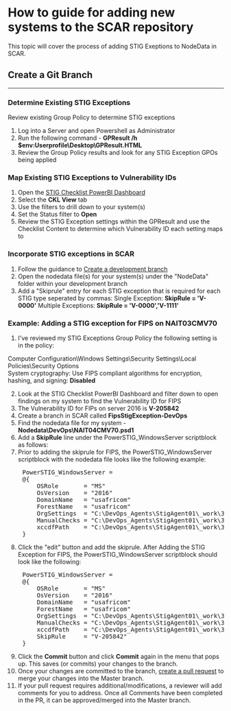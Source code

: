 # How to guide for adding new systems to the SCAR repository

This topic will cover the process of adding STIG Exeptions to NodeData in SCAR.

## Create a Git Branch

---

### Determine Existing STIG Exceptions

Review existing Group Policy to determine STIG exceptions 

1. Log into a Server and open Powershell as Administrator
2. Run the following command - **GPResult /h $env:Userprofile\Desktop\GPResult.HTML**
3. Review the Group Policy results and look for any STIG Exception GPOs being applied

### Map Existing STIG Exceptions to Vulnerability IDs

1. Open the [STIG Checklist PowerBI Dashboard](https://powerbi.usafricom.mil/reports/powerbi/J6/Operation%20Dashboards/Stig-CKLDashboard-V2)
2. Select the **CKL View** tab
3. Use the filters to drill down to your system(s)
4. Set the Status filter to **Open**
5. Review the STIG Exception settings within the GPResult and use the Checklist Content to determine which Vulnerability ID each setting maps to

### Incorporate STIG exceptions in SCAR 

1. Follow the guidance to [Create a development branch](https://devops.usafricom.mil/USAFRICOM/SCAR/_wiki/wikis/SCAR-Wiki/15/How-To-Work-With-Git-Branches)
2. Open the nodedata file(s) for your system(s) under the "NodeData" folder within your development branch 
3. Add a "Skiprule" entry for each STIG exception that is required for each STIG type seperated by commas: 
Single Exception:       **SkipRule = 'V-0000'**
Multiple Exceptions:    **SkipRule = 'V-0000','V-1111'**

### Example: Adding a STIG exception for FIPS on NAIT03CMV70 

1. I've reviewed my STIG Exceptions Group Policy the following setting is in the policy:

Computer Configuration\Windows Settings\Security Settings\Local Policies\Security Options\
System cryptography: Use FIPS compliant algorithms for encryption, hashing, and signing: **Disabled**
 
2. Look at the STIG Checklist PowerBI Dashboard and filter down to open findings on my system to find the Vulnerability ID for FIPS
3. The Vulnerability ID for FIPs on server 2016 is **V-205842**
4. Create a branch in SCAR called **FipsStigException-DevOps**
5. Find the nodedata file for my system - **Nodedata\DevOps\NAIT04CMV70.psd1**
6. Add a **SkipRule** line under the PowerSTIG_WindowsServer scriptblock as follows:
7. Prior to adding the skiprule for FIPS, the PowerSTIG_WindowsServer scriptblock with the nodedata file looks like the following example:

<pre>
    PowerSTIG_WindowsServer =
    @{
        OSRole       = "MS"
        OsVersion    = "2016"
        DomainName   = "usafricom"
        ForestName   = "usafricom"
        OrgSettings  = "C:\DevOps_Agents\StigAgent01\_work\3\s\Resources\Stig Data\Organizational Settings\WindowsServer-2016-MS-2.1.org.default.xml"
        ManualChecks = "C:\DevOps_Agents\StigAgent01\_work\3\s\Resources\Stig Data\Manual Checks\WindowsServer\WindowsServer-2016-MS-1R12-ManualChecks.psd1"
        xccdfPath    = "C:\DevOps_Agents\StigAgent01\_work\3\s\Resources\Stig Data\XCCDFs\Windows.Server.2016\U_MS_Windows_Server_2016_STIG_V2R1_Manual-xccdf.xml"
    }
</pre>

8. Click the "edit" button and add the skiprule. After Adding the STIG Exception for FIPS, the PowerSTIG_WindowsServer scriptblock should look like the following:

<pre>
    PowerSTIG_WindowsServer =
    @{
        OSRole       = "MS"
        OsVersion    = "2016"
        DomainName   = "usafricom"
        ForestName   = "usafricom"
        OrgSettings  = "C:\DevOps_Agents\StigAgent01\_work\3\s\Resources\Stig Data\Organizational Settings\WindowsServer-2016-MS-2.1.org.default.xml"
        ManualChecks = "C:\DevOps_Agents\StigAgent01\_work\3\s\Resources\Stig Data\Manual Checks\WindowsServer\WindowsServer-2016-MS-1R12-ManualChecks.psd1"
        xccdfPath    = "C:\DevOps_Agents\StigAgent01\_work\3\s\Resources\Stig Data\XCCDFs\Windows.Server.2016\U_MS_Windows_Server_2016_STIG_V2R1_Manual-xccdf.xml"
        SkipRule     = "V-205842"
    }
</pre>

9. Click the **Commit** button and click **Commit** again in the menu that pops up. This saves (or commits) your changes to the branch.
10. Once your changes are committed to the branch, [create a pull request](https://devops.usafricom.mil/USAFRICOM/SCAR/_wiki/wikis/SCAR-Wiki/14/How-To-Submit-A-Pull-Request) to merge your changes into the Master branch.
11. If your pull request requires additional/modifications, a reviewer will add comments for you to address. Once all Comments have been completed in the PR, it can be approved/merged into the Master branch.   